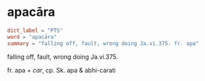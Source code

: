 # apacāra

``` toml
dict_label = "PTS"
word = "apacāra"
summary = "falling off, fault, wrong doing Ja.vi.375. fr. apa"
```

falling off, fault, wrong doing Ja.vi.375.

fr. apa \+ *car*, cp. Sk. apa & abhi\-carati


